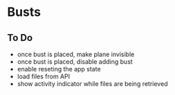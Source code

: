 # Busts

## To Do

- once bust is placed, make plane invisible
- once bust is placed, disable adding bust
- enable reseting the app state
- load files from API
- show activity indicator while files are being retrieved
